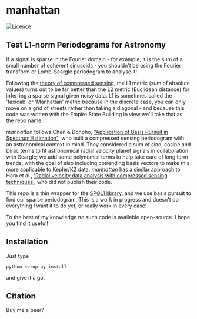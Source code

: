 # manhattan
[![Licence](https://img.shields.io/badge/License-LGPL%20v2.1-blue.svg?style=flat)](https://www.gnu.org/licenses/old-licenses/lgpl-2.1.html)


## Test L1-norm Periodograms for Astronomy

If a signal is sparse in the Fourier domain - for example, it is the sum of a small number of coherent sinusoids - you shouldn't be using the Fourier transform or Lomb-Scargle periodogram to analyse it! 

Following the [theory of compressed sensing](https://arxiv.org/abs/math/0503066), the L1 metric (sum of absolute values) turns out to be far better than the L2 metric (Euclidean distance) for inferring a sparse signal given noisy data. L1 is sometimes called the 'taxicab' or 'Manhattan' metric because in the discrete case, you can only move on a grid of streets rather than taking a diagonal - and because this code was written with the Empire State Building in view we'll take that as the repo name. 

*manhattan* follows Chen & Donoho, ["Application of Basis Pursuit in Spectrum Estimation"](http://ieeexplore.ieee.org/document/681827/), who built a compressed sensing periodogram with an astronomical context in mind. They considered a sum of sine, cosine and Dirac terms to fit astronomical radial velocity planet signals in collaboration with Scargle; we add some polynomial terms to help take care of long term trends, with the goal of also including cotrending basis vectors to make this more applicable to Kepler/K2 data. *manhattan* has a similar approach to Hara et al., ['Radial velocity data analysis with compressed sensing techniques'](http://adsabs.harvard.edu/abs/2017MNRAS.464.1220H), who did not publish their code. 

This repo is a thin wrapper for the [SPGL1 library](https://github.com/drrelyea/SPGL1_python_port), and we use basis pursuit to find our sparse periodogram. This is a work in progress and doesn't do everything I want it to do yet, or really work in every case! 

To the best of my knowledge no such code is available open-source. I hope you find it useful! 


## Installation

Just type 

`python setup.py install` 

and give it a go.

## Citation

Buy me a beer?